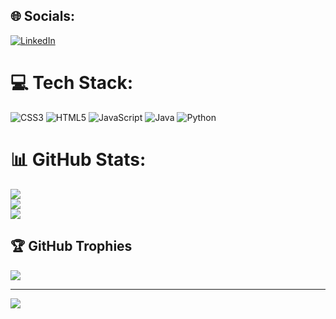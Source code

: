 ## 🌐 Socials:
[![LinkedIn](https://img.shields.io/badge/LinkedIn-%230077B5.svg?logo=linkedin&logoColor=white)](https://linkedin.com/in/elsondias) 

# 💻 Tech Stack:
![CSS3](https://img.shields.io/badge/css3-%231572B6.svg?style=for-the-badge&logo=css3&logoColor=white) ![HTML5](https://img.shields.io/badge/html5-%23E34F26.svg?style=for-the-badge&logo=html5&logoColor=white) ![JavaScript](https://img.shields.io/badge/javascript-%23323330.svg?style=for-the-badge&logo=javascript&logoColor=%23F7DF1E) ![Java](https://img.shields.io/badge/java-%23ED8B00.svg?style=for-the-badge&logo=java&logoColor=white) ![Python](https://img.shields.io/badge/python-3670A0?style=for-the-badge&logo=python&logoColor=ffdd54)
# 📊 GitHub Stats:
![](https://github-readme-stats.vercel.app/api?username=elsondias&theme=radical&hide_border=false&include_all_commits=false&count_private=false)<br/>
![](https://github-readme-streak-stats.herokuapp.com/?user=elsondias&theme=radical&hide_border=false)<br/>
![](https://github-readme-stats.vercel.app/api/top-langs/?username=elsondias&theme=radical&hide_border=false&include_all_commits=false&count_private=false&layout=compact)

## 🏆 GitHub Trophies
![](https://github-profile-trophy.vercel.app/?username=elsondias&theme=radical&no-frame=false&no-bg=true&margin-w=4)

---
[![](https://visitcount.itsvg.in/api?id=elsondias&icon=0&color=0)](https://visitcount.itsvg.in)

<!-- Proudly created with GPRM ( https://gprm.itsvg.in ) -->
